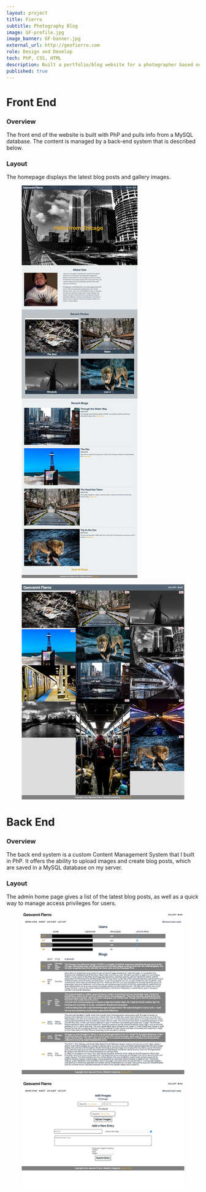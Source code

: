 ```yaml
---
layout: project
title: Fierro
subtitle: Photography Blog
image: GF-profile.jpg
image_banner: GF-banner.jpg
external_url: http://geofierro.com
role: Design and Develop
tech: PhP, CSS, HTML
description: Built a portfolio/blog website for a photographer based out of Chicago. The build included a custom Content Management System for the photographer to input photos and blog posts.
published: true
---
```


# Front End

### Overview
The front end of the website is built with PhP and pulls info from a MySQL database. The content is managed by a back-end system that is described below.

### Layout
The homepage displays the latest blog posts and gallery images.

<figure class="img-wrapper">
    <img src="/images/GF/GF-screencap4.jpg" class="img--centered" alt="Admin page for website layout">
</figure>
<figure class="img-wrapper">
    <img src="/images/GF/GF-screencap3.jpg" class="img--centered" alt="Admin page for website layout">
</figure>

# Back End

### Overview
The back end system is a custom Content Management System that I built in PhP. It offers the ability to upload images and create blog posts, which are saved in a MySQL database on my server.

### Layout
The admin home page gives a list of the latest blog posts, as well as a quick way to manage access privileges for users.

<figure class="img-wrapper">
    <img src="/images/GF/GF-screencap2.jpg" class="img--centered" alt="Admin page for website layout">
</figure>
<figure class="img-wrapper">
    <img src="/images/GF/GF-screencap1.jpg" class="img--centered" alt="Admin page for website layout">
</figure>